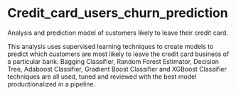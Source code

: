 # Credit_card_users_churn_prediction

Analysis and prediction model of customers likely to leave their credit card. 

This analysis uses supervised learning techniques to create models to predict which customers are most likely to leave the credit card business of a particular bank. Bagging Classifier, Random Forest Estimator, Decision Tree, Adaboost Classifier, Gradient Boost Classifier and XGBoost Classifier techniques are all used, tuned and reviewed with the best model productionalized in a pipeline.
